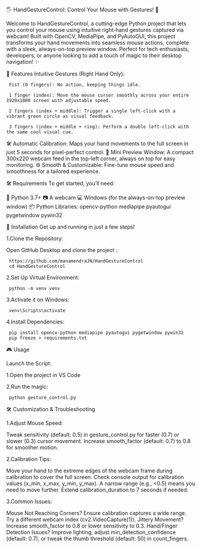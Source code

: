 🖐️ HandGestureControl: Control Your Mouse with Gestures! 🚀

Welcome to HandGestureControl, a cutting-edge Python project that lets you control your mouse using intuitive right-hand gestures captured via webcam! Built with OpenCV, MediaPipe, and PyAutoGUI, this project transforms your hand movements into seamless mouse actions, complete with a sleek, always-on-top preview window. Perfect for tech enthusiasts, developers, or anyone looking to add a touch of magic to their desktop navigation! ✨

🎯 Features
Intuitive Gestures (Right Hand Only):

     Fist (0 fingers): No action, keeping things idle.
     
     1 finger (index): Move the mouse cursor smoothly across your entire 1920x1080 screen with adjustable speed.
     
     2 fingers (index + middle): Trigger a single left-click with a vibrant green circle as visual feedback.
     
     3 fingers (index + middle + ring): Perform a double left-click with the same cool visual cue.


🛠️ Automatic Calibration: Maps your hand movements to the full screen in just 5 seconds for pixel-perfect control.
📸 Mini Preview Window: A compact 300x220 webcam feed in the top-left corner, always on top for easy monitoring.
⚙️ Smooth & Customizable: Fine-tune mouse speed and smoothness for a tailored experience.

🛠️ Requirements
To get started, you’ll need:

🐍 Python 3.7+
📷 A webcam
💻 Windows (for the always-on-top preview window)
📦 Python Libraries:
opencv-python
mediapipe
pyautogui
pygetwindow
pywin32

🚀 Installation
Get up and running in just a few steps!

1.Clone the Repository:

Open GitHub Desktop and clone the project :

     https://github.com/manamendraJN/HandGestureControl
     cd HandGestureControl

2.Set Up Virtual Environment:
     
     python -m venv venv

3.Activate it on Windows:     

     venv\Scripts\activate

4.Install Dependencies:

     pip install opencv-python mediapipe pyautogui pygetwindow pywin32
     pip freeze > requirements.txt

🎮 Usage

Launch the Script:

1.Open the project in VS Code

2.Run the magic:
     
     python gesture_control.py

🛠️ Customization & Troubleshooting

1.Adjust Mouse Speed:

Tweak sensitivity (default: 0.5) in gesture_control.py for faster (0.7) or slower (0.3) cursor movement.
Increase smooth_factor (default: 0.7) to 0.8 for smoother motion.

2.Calibration Tips:

Move your hand to the extreme edges of the webcam frame during calibration to cover the full screen.
Check console output for calibration values (x_min, x_max, y_min, y_max). A narrow range (e.g., <0.5) means you need to move further.
Extend calibration_duration to 7 seconds if needed.

3.Common Issues:

Mouse Not Reaching Corners? Ensure calibration captures a wide range. Try a different webcam index (cv2.VideoCapture(1)).
Jittery Movement? Increase smooth_factor to 0.8 or lower sensitivity to 0.3.
Hand/Finger Detection Issues? Improve lighting, adjust min_detection_confidence (default: 0.7), or tweak the thumb threshold (default: 50) in count_fingers.
